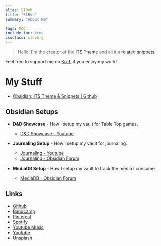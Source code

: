 ```yaml
---
alias: SlRvb
title: "SlRvb"
summary: "About Me"

tags: MOC
include_toc: true
cssclass: slrvb-g
---
```


> Hello! I'm the creator of the [ITS Theme](https://github.com/SlRvb/Obsidian--ITS-Theme) and all it's [related snippets](https://github.com/SlRvb/Obsidian--ITS-Theme#guidereference).

Feel free to support me on [Ko-fi](https://ko-fi.com/slrvb) if you enjoy my work!

# My Stuff
- [Obsidian: ITS Theme & Snippets | Github](https://github.com/SlRvb/Obsidian--ITS-Theme)

## Obsidian Setups
- **D&D Showcase** - How I setup my vault for Table Top games.
	- [D&D Showcase - Youtube](https://www.youtube.com/watch?v=Ovqu_1aW3Sw)

- **Journaling Setup** - How I setup my vault for journaling.
	- [Journaling - Youtube](https://www.youtube.com/watch?v=e3AQKSvN2qg)
	- [Journaling - Obsidian Forum](https://forum.obsidian.md/t/slrvbs-journaling-setup/22346)

- **MediaDB Setup** - How I setup my vault to track the media I consume.
	- [MediaDB - Obsidian Forum](https://forum.obsidian.md/t/slrvbs-mediadb-setup/23227)

## Links

- [Github](https://github.com/SlRvb/)
- [Bandcamp](https://slrvb.bandcamp.com)
- [Pinterest](https://www.pinterest.com/SlRvb17/)
- [Spotify](https://open.spotify.com/user/fhz0hndk86ruix17vsxz50rpx?si=ac02b1b0d7354b94)
- [Youtube Music](https://music.youtube.com/channel/UCEZTWy_ug9IvZ3sAMbS1Jmg)
- [Youtube](https://www.youtube.com/channel/UCk9VNgwsC2s9kP8CIlc29yw/featured)
- [Unsplash](https://unsplash.com/@slrvb/collections)